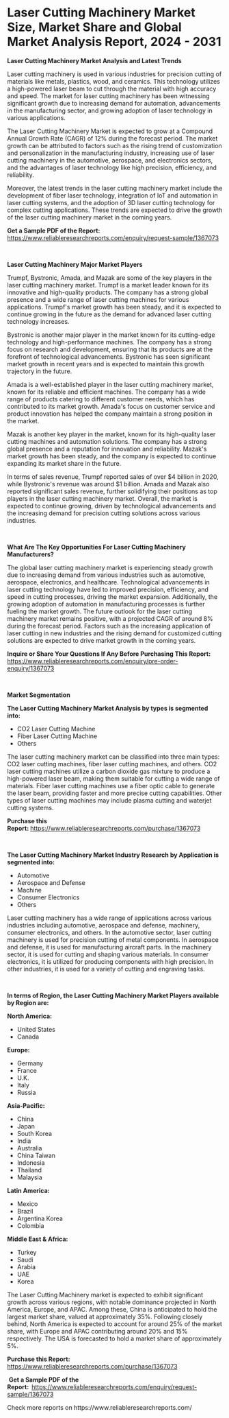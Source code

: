 <p><h1>Laser Cutting Machinery Market Size, Market Share and Global Market Analysis Report, 2024 - 2031</h1></p><p><strong>Laser Cutting Machinery Market Analysis and Latest Trends</strong></p>
<p><p>Laser cutting machinery is used in various industries for precision cutting of materials like metals, plastics, wood, and ceramics. This technology utilizes a high-powered laser beam to cut through the material with high accuracy and speed. The market for laser cutting machinery has been witnessing significant growth due to increasing demand for automation, advancements in the manufacturing sector, and growing adoption of laser technology in various applications.</p><p>The Laser Cutting Machinery Market is expected to grow at a Compound Annual Growth Rate (CAGR) of 12% during the forecast period. The market growth can be attributed to factors such as the rising trend of customization and personalization in the manufacturing industry, increasing use of laser cutting machinery in the automotive, aerospace, and electronics sectors, and the advantages of laser technology like high precision, efficiency, and reliability.</p><p>Moreover, the latest trends in the laser cutting machinery market include the development of fiber laser technology, integration of IoT and automation in laser cutting systems, and the adoption of 3D laser cutting technology for complex cutting applications. These trends are expected to drive the growth of the laser cutting machinery market in the coming years.</p></p>
<p><strong>Get a Sample PDF of the Report:&nbsp;</strong> <a href="https://www.reliableresearchreports.com/enquiry/request-sample/1367073">https://www.reliableresearchreports.com/enquiry/request-sample/1367073</a></p>
<p>&nbsp;</p>
<p><strong>Laser Cutting Machinery Major Market Players</strong></p>
<p><p>Trumpf, Bystronic, Amada, and Mazak are some of the key players in the laser cutting machinery market. Trumpf is a market leader known for its innovative and high-quality products. The company has a strong global presence and a wide range of laser cutting machines for various applications. Trumpf's market growth has been steady, and it is expected to continue growing in the future as the demand for advanced laser cutting technology increases.</p><p>Bystronic is another major player in the market known for its cutting-edge technology and high-performance machines. The company has a strong focus on research and development, ensuring that its products are at the forefront of technological advancements. Bystronic has seen significant market growth in recent years and is expected to maintain this growth trajectory in the future.</p><p>Amada is a well-established player in the laser cutting machinery market, known for its reliable and efficient machines. The company has a wide range of products catering to different customer needs, which has contributed to its market growth. Amada's focus on customer service and product innovation has helped the company maintain a strong position in the market.</p><p>Mazak is another key player in the market, known for its high-quality laser cutting machines and automation solutions. The company has a strong global presence and a reputation for innovation and reliability. Mazak's market growth has been steady, and the company is expected to continue expanding its market share in the future.</p><p>In terms of sales revenue, Trumpf reported sales of over $4 billion in 2020, while Bystronic's revenue was around $1 billion. Amada and Mazak also reported significant sales revenue, further solidifying their positions as top players in the laser cutting machinery market. Overall, the market is expected to continue growing, driven by technological advancements and the increasing demand for precision cutting solutions across various industries.</p></p>
<p>&nbsp;</p>
<p><strong>What Are The Key Opportunities For Laser Cutting Machinery Manufacturers?</strong></p>
<p><p>The global laser cutting machinery market is experiencing steady growth due to increasing demand from various industries such as automotive, aerospace, electronics, and healthcare. Technological advancements in laser cutting technology have led to improved precision, efficiency, and speed in cutting processes, driving the market expansion. Additionally, the growing adoption of automation in manufacturing processes is further fueling the market growth. The future outlook for the laser cutting machinery market remains positive, with a projected CAGR of around 8% during the forecast period. Factors such as the increasing application of laser cutting in new industries and the rising demand for customized cutting solutions are expected to drive market growth in the coming years.</p></p>
<p><strong>Inquire or Share Your Questions If Any Before Purchasing This Report:</strong> <a href="https://www.reliableresearchreports.com/enquiry/pre-order-enquiry/1367073">https://www.reliableresearchreports.com/enquiry/pre-order-enquiry/1367073</a></p>
<p>&nbsp;</p>
<p><strong>Market Segmentation</strong></p>
<p><strong>The Laser Cutting Machinery Market Analysis by types is segmented into:</strong></p>
<p><ul><li>CO2 Laser Cutting Machine</li><li>Fiber Laser Cutting Machine</li><li>Others</li></ul></p>
<p><p>The laser cutting machinery market can be classified into three main types: CO2 laser cutting machines, fiber laser cutting machines, and others. CO2 laser cutting machines utilize a carbon dioxide gas mixture to produce a high-powered laser beam, making them suitable for cutting a wide range of materials. Fiber laser cutting machines use a fiber optic cable to generate the laser beam, providing faster and more precise cutting capabilities. Other types of laser cutting machines may include plasma cutting and waterjet cutting systems.</p></p>
<p><strong>Purchase this Report:&nbsp;</strong><a href="https://www.reliableresearchreports.com/purchase/1367073">https://www.reliableresearchreports.com/purchase/1367073</a></p>
<p>&nbsp;</p>
<p><strong>The Laser Cutting Machinery Market Industry Research by Application is segmented into:</strong></p>
<p><ul><li>Automotive</li><li>Aerospace and Defense</li><li>Machine</li><li>Consumer Electronics</li><li>Others</li></ul></p>
<p><p>Laser cutting machinery has a wide range of applications across various industries including automotive, aerospace and defense, machinery, consumer electronics, and others. In the automotive sector, laser cutting machinery is used for precision cutting of metal components. In aerospace and defense, it is used for manufacturing aircraft parts. In the machinery sector, it is used for cutting and shaping various materials. In consumer electronics, it is utilized for producing components with high precision. In other industries, it is used for a variety of cutting and engraving tasks.</p></p>
<p>&nbsp;</p>
<p><strong>In terms of Region, the Laser Cutting Machinery Market Players available by Region are:</strong></p>
<p>
    <p> <strong> North America: </strong>
        <ul>
            <li>United States</li>
            <li>Canada</li>
        </ul>
        </p> 
    <p> <strong> Europe: </strong>
        <ul>
            <li>Germany</li>
            <li>France</li>
            <li>U.K.</li>
            <li>Italy</li>
            <li>Russia</li>
        </ul>
        </p> 
    <p> <strong> Asia-Pacific: </strong>
        <ul>
            <li>China</li>
            <li>Japan</li>
            <li>South Korea</li>
            <li>India</li>
            <li>Australia</li>
            <li>China Taiwan</li>
            <li>Indonesia</li>
            <li>Thailand</li>
            <li>Malaysia</li>
        </ul>
        </p> 
    <p> <strong> Latin America: </strong>
        <ul>
            <li>Mexico</li>
            <li>Brazil</li>
            <li>Argentina Korea</li>
            <li>Colombia</li>
        </ul>
        </p> 
    <p> <strong> Middle East & Africa: </strong>
        <ul>
            <li>Turkey</li>
            <li>Saudi</li>
            <li>Arabia</li>
            <li>UAE</li>
            <li>Korea</li>
        </ul>
    </p>
    </p>
<p><p>The Laser Cutting Machinery market is expected to exhibit significant growth across various regions, with notable dominance projected in North America, Europe, and APAC. Among these, China is anticipated to hold the largest market share, valued at approximately 35%. Following closely behind, North America is expected to account for around 25% of the market share, with Europe and APAC contributing around 20% and 15% respectively. The USA is forecasted to hold a market share of approximately 5%.</p></p>
<p><strong>Purchase this Report: </strong><a href="https://www.reliableresearchreports.com/purchase/1367073">https://www.reliableresearchreports.com/purchase/1367073</a></p>
<p>&nbsp;<strong>Get a Sample PDF of the Report:&nbsp;&nbsp;</strong><a href="https://www.reliableresearchreports.com/enquiry/request-sample/1367073">https://www.reliableresearchreports.com/enquiry/request-sample/1367073</a></p>
<p><strong></strong></p>
<p>Check more reports on https://www.reliableresearchreports.com/</p>